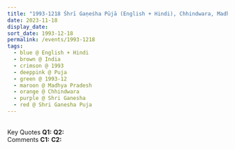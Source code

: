 ```yaml
---
title: "1993-1218 Śhrī Gaṇeśha Pūjā (English + Hindi), Chhindwara, Madhya Pradesh, India"
date: 2023-11-18
display_date: 
sort_date: 1993-12-18
permalink: /events/1993-1218
tags:
  - blue @ English + Hindi
  - brown @ India
  - crimson @ 1993
  - deeppink @ Puja
  - green @ 1993-12
  - maroon @ Madhya Pradesh
  - orange @ Chhindwara
  - purple @ Shri Ganesha
  - red @ Shri Ganesha Puja  
---
```


<br>

<wave-list>
  <list-title color="DarkSeaGreen" width="55">Key Quotes</list-title>
  <list-item color="BlanchedAlmond" width="280"><b>Q1:</b> <i></i></list-item>
  <list-item color="Lavender" width="280"><b>Q2:</b> <i></i></list-item>
</wave-list>

<br>

<wave-list>
  <list-title color="DarkSeaGreen" width="55">Comments</list-title>
  <list-item color="BlanchedAlmond" width="280"><b>C1:</b> <i></i></list-item>
  <list-item color="Lavender" width="280"><b>C2:</b> <i></i></list-item>
</wave-list>